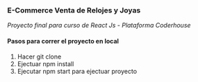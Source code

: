### E-Commerce Venta de Relojes y Joyas
*Proyecto final para curso de React Js - Plataforma Coderhouse*

#### Pasos para correr el proyecto en local
1. Hacer git clone 
2. Ejectuar npm install 
3. Ejecutar npm start para ejectuar proyecto
